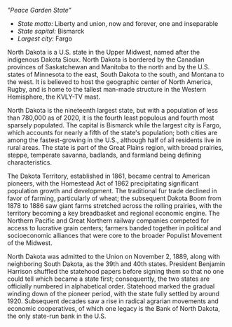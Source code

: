 *"Peace Garden State"*

- *State motto:* Liberty and union, now and forever, one and inseparable<br>
- *State sapital:* Bismarck<br>
- *Largest city:* Fargo

North Dakota is a U.S. state in the Upper Midwest, named after the indigenous Dakota Sioux. North Dakota is bordered by the Canadian provinces of Saskatchewan and Manitoba to the north and by the U.S. states of Minnesota to the east, South Dakota to the south, and Montana to the west. It is believed to host the geographic center of North America, Rugby, and is home to the tallest man-made structure in the Western Hemisphere, the KVLY-TV mast.

North Dakota is the nineteenth largest state, but with a population of less than 780,000 as of 2020, it is the fourth least populous and fourth most sparsely populated. The capital is Bismarck while the largest city is Fargo, which accounts for nearly a fifth of the state's population; both cities are among the fastest-growing in the U.S., although half of all residents live in rural areas. The state is part of the Great Plains region, with broad prairies, steppe, temperate savanna, badlands, and farmland being defining characteristics.

The Dakota Territory, established in 1861, became central to American pioneers, with the Homestead Act of 1862 precipitating significant population growth and development. The traditional fur trade declined in favor of farming, particularly of wheat; the subsequent Dakota Boom from 1878 to 1886 saw giant farms stretched across the rolling prairies, with the territory becoming a key breadbasket and regional economic engine. The Northern Pacific and Great Northern railway companies competed for access to lucrative grain centers; farmers banded together in political and socioeconomic alliances that were core to the broader Populist Movement of the Midwest.

North Dakota was admitted to the Union on November 2, 1889, along with neighboring South Dakota, as the 39th and 40th states. President Benjamin Harrison shuffled the statehood papers before signing them so that no one could tell which became a state first; consequently, the two states are officially numbered in alphabetical order. Statehood marked the gradual winding down of the pioneer period, with the state fully settled by around 1920. Subsequent decades saw a rise in radical agrarian movements and economic cooperatives, of which one legacy is the Bank of North Dakota, the only state-run bank in the U.S.